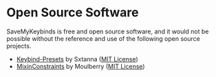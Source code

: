 # Open Source Software

SaveMyKeybinds is free and open source software, and it would not be possible without the reference and use of the following open source projects.

- [Keybind-Presets](https://github.com/Sxtanna/keybind-presets) by Sxtanna ([MIT License](https://github.com/Sxtanna/keybind-presets/blob/main/LICENSE))
- [MixinConstraints](https://github.com/Moulberry/MixinConstraints) by Moulberry ([MIT License](https://github.com/Moulberry/MixinConstraints/blob/master/LICENSE))
